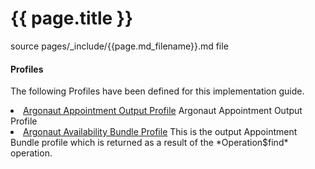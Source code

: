 # {{ page.title }}

source pages/_include/{{page.md_filename}}.md  file

#### Profiles

The following Profiles have been defined for this implementation guide.

<!-- { % include list-profiles.xhtml % } -->

<li><a href="StructureDefinition-appt-output.html">Argonaut Appointment Output Profile</a> Argonaut Appointment Output Profile</li>
<li><a href="StructureDefinition-avail-bundle.html">Argonaut Availability Bundle Profile</a> This is the output Appointment Bundle profile which is returned as a result of the *Operation$find* operation.</li>

<br />
